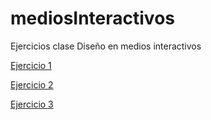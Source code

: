 # mediosInteractivos
Ejercicios clase Diseño en medios interactivos

[Ejercicio 1](https://feliperuedah.github.io/mediosInteractivos/01/)

[Ejercicio 2](https://feliperuedah.github.io/mediosInteractivos/02/)

[Ejercicio 3](https://feliperuedah.github.io/mediosInteractivos/03/)


